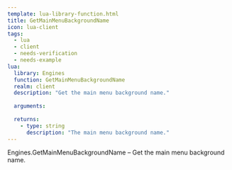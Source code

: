 ```yaml
---
template: lua-library-function.html
title: GetMainMenuBackgroundName
icon: lua-client
tags:
  - lua
  - client
  - needs-verification
  - needs-example
lua:
  library: Engines
  function: GetMainMenuBackgroundName
  realm: client
  description: "Get the main menu background name."
  
  arguments:
  
  returns:
    - type: string
      description: "The main menu background name."
---
```


<div class="lua__search__keywords">
Engines.GetMainMenuBackgroundName &#x2013; Get the main menu background name.
</div>
